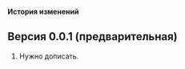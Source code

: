 
**История изменений**  

**Версия 0.0.1 (предварительная)**  
----------------------------------

1) Нужно дописать.  




